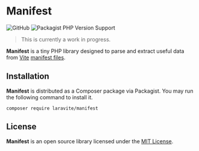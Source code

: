 # Manifest

![GitHub](https://img.shields.io/github/license/laravite/manifest)
![Packagist PHP Version Support](https://img.shields.io/packagist/php-v/laravite/manifest)

> This is currently a work in progress.

**Manifest** is a tiny PHP library designed to parse and extract useful data
from [Vite](https://vitejs.dev) [manifest files](https://vitejs.dev/guide/backend-integration.html).

## Installation

**Manifest** is distributed as a Composer package via Packagist. You may run
the following command to install it.

```shell
composer require laravite/manifest
```

## License

**Manifest** is an open source library licensed under the [MIT License](LICENSE.md).
